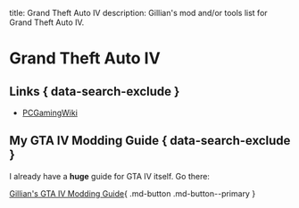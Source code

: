 title: Grand Theft Auto IV
description: Gillian's mod and/or tools list for Grand Theft Auto IV.

# Grand Theft Auto IV
## Links { data-search-exclude }
- [PCGamingWiki](https://www.pcgamingwiki.com/wiki/Grand_Theft_Auto_IV)

## My GTA IV Modding Guide { data-search-exclude }
I already have a **huge** guide for GTA IV itself. Go there:

[Gillian's GTA IV Modding Guide](https://gillian-guide.github.io/){ .md-button .md-button--primary }
